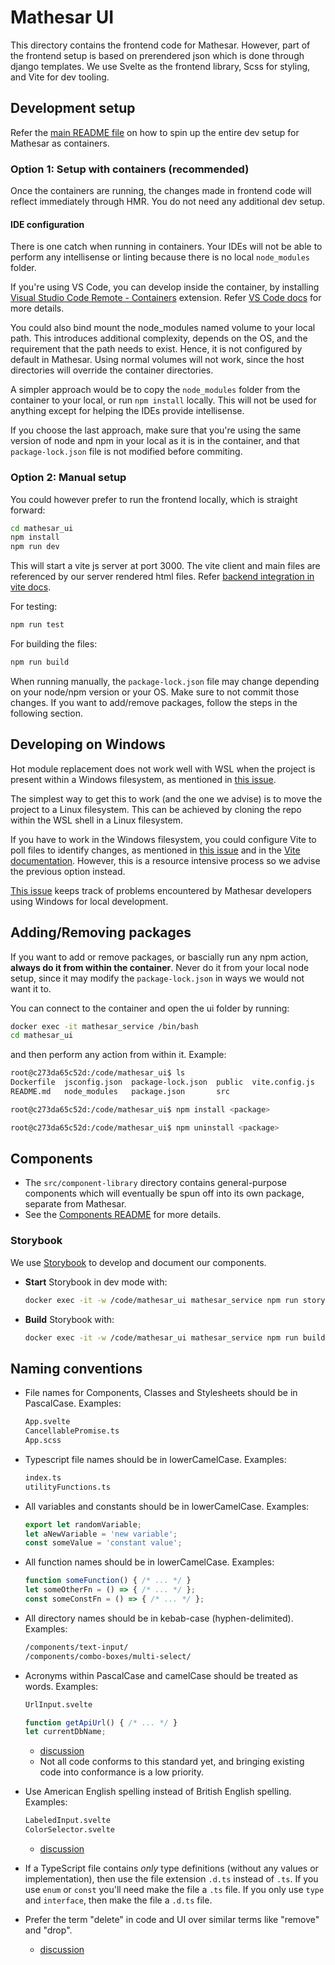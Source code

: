 # Mathesar UI

This directory contains the frontend code for Mathesar. However, part of the frontend setup is based on prerendered json which is done through django templates. We use Svelte as the frontend library, Scss for styling, and Vite for dev tooling.

## Development setup

Refer the [main README file](../README.md) on how to spin up the entire dev setup for Mathesar as containers.

### Option 1: Setup with containers (recommended)

Once the containers are running, the changes made in frontend code will reflect immediately through HMR. You do not need any additional dev setup.

#### IDE configuration

There is one catch when running in containers. Your IDEs will not be able to perform any intellisense or linting because there is no local `node_modules` folder.

If you're using VS Code, you can develop inside the container, by installing [Visual Studio Code Remote - Containers](https://marketplace.visualstudio.com/items?itemName=ms-vscode-remote.remote-containers) extension. Refer [VS Code docs](https://code.visualstudio.com/docs/remote/containers) for more details.

You could also bind mount the node_modules named volume to your local path. This introduces additional complexity, depends on the OS, and the requirement that the path needs to exist. Hence, it is not configured by default in Mathesar. Using normal volumes will not work, since the host directories will override the container directories.

A simpler approach would be to copy the `node_modules` folder from the container to your local, or run `npm install` locally. This will not be used for anything except for helping the IDEs provide intellisense.

If you choose the last approach, make sure that you're using the same version of node and npm in your local as it is in the container, and that `package-lock.json` file is not modified before commiting.

### Option 2: Manual setup

You could however prefer to run the frontend locally, which is straight forward:

```bash
cd mathesar_ui
npm install
npm run dev
```

This will start a vite js server at port 3000. The vite client and main files are referenced by our server rendered html files. Refer [backend integration in vite docs](https://vitejs.dev/guide/backend-integration.html).

For testing:

```bash
npm run test
```

For building the files:

```bash
npm run build
```

When running manually, the `package-lock.json` file may change depending on your node/npm version or your OS. Make sure to not commit those changes. If you want to add/remove packages, follow the steps in the following section.

## Developing on Windows

Hot module replacement does not work well with WSL when the project is present within a Windows filesystem, as mentioned in [this issue](https://github.com/microsoft/WSL/issues/4739).

The simplest way to get this to work (and the one we advise) is to move the project to a Linux filesystem. This can be achieved by cloning the repo within the WSL shell in a Linux filesystem.

If you have to work in the Windows filesystem, you could configure Vite to poll files to identify changes, as mentioned in [this issue](https://github.com/vitejs/vite/issues/1153#issuecomment-785467271) and in the [Vite documentation](https://vitejs.dev/config/#server-watch). However, this is a resource intensive process so we advise the previous option instead.

[This issue](https://github.com/centerofci/mathesar/issues/570) keeps track of problems encountered by Mathesar developers using Windows for local development.

## Adding/Removing packages

If you want to add or remove packages, or bascially run any npm action, **always do it from within the container**. Never do it from your local node setup, since it may modify the `package-lock.json` in ways we would not want it to.

You can connect to the container and open the ui folder by running:

```bash
docker exec -it mathesar_service /bin/bash
cd mathesar_ui
```

and then perform any action from within it. Example:

```bash
root@c273da65c52d:/code/mathesar_ui$ ls
Dockerfile  jsconfig.json  package-lock.json  public  vite.config.js
README.md   node_modules   package.json       src

root@c273da65c52d:/code/mathesar_ui$ npm install <package>

root@c273da65c52d:/code/mathesar_ui$ npm uninstall <package>
```

## Components

- The `src/component-library` directory contains general-purpose components which will eventually be spun off into its own package, separate from Mathesar.
- See the [Components README](./src/component-library/README.md) for more details.

### Storybook 

We use [Storybook](https://storybook.js.org/) to develop and document our components.

- __Start__ Storybook in dev mode with:

    ```bash
    docker exec -it -w /code/mathesar_ui mathesar_service npm run storybook
    ```

- __Build__ Storybook with:

    ```bash
    docker exec -it -w /code/mathesar_ui mathesar_service npm run build-storybook
    ```

## Naming conventions

* File names for Components, Classes and Stylesheets should be in PascalCase. Examples:
    
    ```txt
    App.svelte
    CancellablePromise.ts
    App.scss
    ```

* Typescript file names should be in lowerCamelCase. Examples:
    
    ```txt
    index.ts
    utilityFunctions.ts
    ```

* All variables and constants should be in lowerCamelCase. Examples:
    
    ```javascript
    export let randomVariable;
    let aNewVariable = 'new variable';
    const someValue = 'constant value';
    ```

* All function names should be in lowerCamelCase. Examples:
    
    ```javascript
    function someFunction() { /* ... */ }
    let someOtherFn = () => { /* ... */ };
    const someConstFn = () => { /* ... */ };
    ```

* All directory names should be in kebab-case (hyphen-delimited). Examples:
    
    ```txt
    /components/text-input/
    /components/combo-boxes/multi-select/
    ```

* Acronyms within PascalCase and camelCase should be treated as words. Examples:

    ```txt
    UrlInput.svelte
    ```

    ```ts
    function getApiUrl() { /* ... */ }
    let currentDbName;
    ```

    - [discussion](https://github.com/centerofci/mathesar/discussions/908)
    - Not all code conforms to this standard yet, and bringing existing code into conformance is a low priority.

* Use American English spelling instead of British English spelling. Examples:

    ```txt
    LabeledInput.svelte
    ColorSelector.svelte
    ```

    - [discussion](https://github.com/centerofci/mathesar/discussions/891)

* If a TypeScript file contains _only_ type definitions (without any values or implementation), then use the file extension `.d.ts` instead of `.ts`. If you use `enum` or `const` you'll need make the file a `.ts` file. If you only use `type` and `interface`, then make the file a `.d.ts` file.

* Prefer the term "delete" in code and UI over similar terms like "remove" and "drop".

    - [discussion](https://github.com/centerofci/mathesar/discussions/872)

